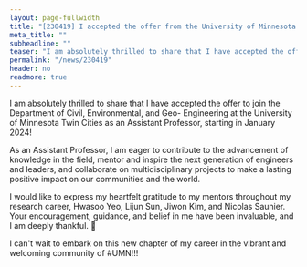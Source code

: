 ```yaml
---
layout: page-fullwidth
title: "[230419] I accepted the offer from the University of Minnesota Twin Cities!"
meta_title: ""
subheadline: ""
teaser: "I am absolutely thrilled to share that I have accepted the offer to join the Department of Civil, Environmental, and Geo- Engineering at the University of Minnesota Twin Cities as an Assistant Professor, starting in January 2024!"
permalink: "/news/230419"
header: no
readmore: true
---
```


I am absolutely thrilled to share that I have accepted the offer to join the Department of Civil, Environmental, and Geo- Engineering at the University of Minnesota Twin Cities as an Assistant Professor, starting in January 2024!

As an Assistant Professor, I am eager to contribute to the advancement of knowledge in the field, mentor and inspire the next generation of engineers and leaders, and collaborate on multidisciplinary projects to make a lasting positive impact on our communities and the world.

I would like to express my heartfelt gratitude to my mentors throughout my research career, Hwasoo Yeo, Lijun Sun, Jiwon Kim, and Nicolas Saunier.
Your encouragement, guidance, and belief in me have been invaluable, and I am deeply thankful. 🙏

I can't wait to embark on this new chapter of my career in the vibrant and welcoming community of #UMN!!!
